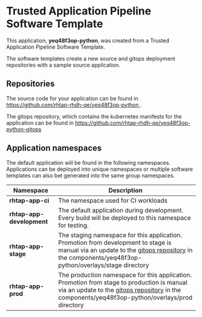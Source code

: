 # Trusted Application Pipeline Software Template

This application, **yeq48f3op-python**, was created from a Trusted Application Pipeline Software Template.

The software templates create a new source and gitops deployment repositories with a sample source application. 

## Repositories

The source code for your application can be found in [https://github.com/rhtap-rhdh-qe/yeq48f3op-python ](https://github.com/rhtap-rhdh-qe/yeq48f3op-python ).
 
The gitops repository, which contains the kubernetes manifests for the application can be found in 
[https://github.com/rhtap-rhdh-qe/yeq48f3op-python-gitops ](https://github.com/rhtap-rhdh-qe/yeq48f3op-python-gitops ) 

## Application namespaces 

The default application will be found in the following namespaces. Applications can be deployed into unique namespaces or multiple software templates can also bet generated into the same group namespaces.  

|  Namespace   |  Description   |  
| -------- | -------- |
| **rhtap-app-ci** | The namespace used for CI workloads |
| **rhtap-app-development** | The default application during development. Every build will be deployed to this namespace for testing. |
| **rhtap-app-stage** | The staging namespace for this application. Promotion from development to stage is manual via an update to the [gitops repository](https://github.com/rhtap-rhdh-qe/yeq48f3op-python-gitops ) in the components/yeq48f3op-python/overlays/stage directory |
| **rhtap-app-prod** | The production namespace for this application. Promotion from stage to production is manual via an update to the [gitops repository](https://github.com/rhtap-rhdh-qe/yeq48f3op-python-gitops ) in the components/yeq48f3op-python/overlays/prod directory |